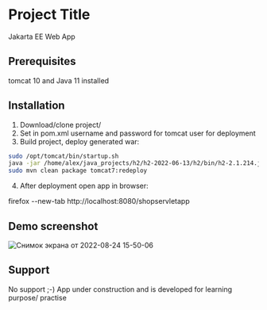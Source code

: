 
# Project Title

Jakarta EE Web App

## Prerequisites
tomcat 10 and Java 11 installed

## Installation

1. Download/clone project/
2. Set in pom.xml username and password for tomcat user for deployment
3. Build project, deploy generated war:
```bash
sudo /opt/tomcat/bin/startup.sh
java -jar /home/alex/java_projects/h2/h2-2022-06-13/h2/bin/h2-2.1.214.jar
sudo mvn clean package tomcat7:redeploy
```
4. After deployment open app in browser:

firefox --new-tab http://localhost:8080/shopservletapp

## Demo screenshot
![Снимок экрана от 2022-08-24 15-50-06](https://user-images.githubusercontent.com/110842572/186432984-9abffa6f-8af2-4473-8878-4028f7b06599.png)
## Support

No support ;-) 
App under construction and is developed for learning purpose/ practise